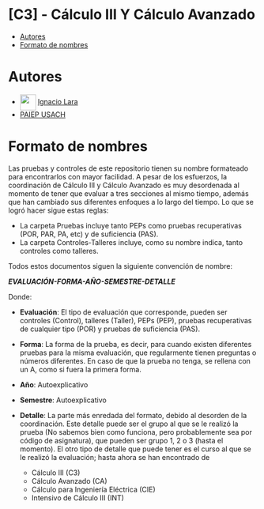 # [C3] - Cálculo III Y Cálculo Avanzado

- [Autores](#autores)
- [Formato de nombres](#formato-de-nombres)

# Autores
- <img width="32" align="center" src="https://avatars.githubusercontent.com/u/71242366?v=4"></img> [Ignacio Lara](https://github.com/kappita)
- [PAIEP USACH](https://www.instagram.com/paiep_usantiago/)


# Formato de nombres

Las pruebas y controles de este repositorio tienen su nombre formateado para encontrarlos con mayor facilidad. A pesar de los esfuerzos, la coordinación de Cálculo III y Cálculo Avanzado es muy desordenada al momento de tener que evaluar a tres secciones al mismo tiempo, además que han cambiado sus diferentes enfoques a lo largo del tiempo. Lo que se logró hacer sigue estas reglas:
- La carpeta Pruebas incluye tanto PEPs como pruebas recuperativas (POR, PAR, PA, etc) y de suficiencia (PAS).
- La carpeta Controles-Talleres incluye, como su nombre indica, tanto controles como talleres.

Todos estos documentos siguen la siguiente convención de nombre:

***EVALUACIÓN-FORMA-AÑO-SEMESTRE-DETALLE***

Donde:
- **Evaluación**: El tipo de evaluación que corresponde, pueden ser controles (Control), talleres (Taller), PEPs (PEP), pruebas recuperativas de cualquier tipo (POR) y pruebas de suficiencia (PAS).
- **Forma**: La forma de la prueba, es decir, para cuando existen diferentes pruebas para la misma evaluación, que regularmente tienen preguntas o números diferentes. En caso de que la prueba no tenga, se rellena con un A, como si fuera la primera forma.

- **Año**: Autoexplicativo
- **Semestre**: Autoexplicativo

- **Detalle**: La parte más enredada del formato, debido al desorden de la coordinación. Este detalle puede ser el grupo al que se le realizó la prueba (No sabemos bien como funciona, pero probablemente sea por código de asignatura), que pueden ser grupo 1, 2 o 3 (hasta el momento). El otro tipo de detalle que puede tener es el curso al que se le realizó la evaluación; hasta ahora se han encontrado de
  - Cálculo III (C3)
  - Cálculo Avanzado (CA)
  - Cálculo para Ingeniería Eléctrica (CIE)
  - Intensivo de Cálculo III (INT)

  



